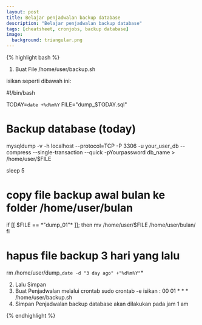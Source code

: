 ```yaml
---
layout: post
title: Belajar penjadwalan backup database
description: "Belajar penjadwalan backup database"
tags: [cheatsheet, cronjobs, backup database]
image:
  background: triangular.png
---
```


{% highlight bash %} 

1. Buat File /home/user/backup.sh

isikan seperti dibawah ini: 

#!/bin/bash

TODAY=`date +%d%m%Y`
FILE="dump_$TODAY.sql"

# Backup database (today)
mysqldump -v -h localhost --protocol=TCP -P 3306 -u your_user_db --compress --single-transaction --quick -pYourpassword db_name > /home/user/$FILE

sleep 5

# copy file backup awal bulan ke folder /home/user/bulan
if [[ $FILE == *"dump_01"* ]]; then
mv /home/user/$FILE /home/user/bulan/
fi

# hapus file backup 3 hari yang lalu
rm /home/user/dump_`date -d "3 day ago" +"%d%m%Y"`*

2. Lalu Simpan 
3. Buat Penjadwalan melalui crontab 
sudo crontab -e 
isikan : 
00 01 * * * /home/user/backup.sh
4. Simpan 
Penjadwalan backup database akan dilakukan pada jam 1 am

{% endhighlight %}